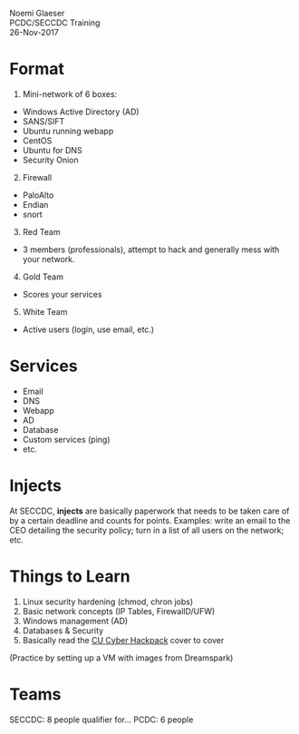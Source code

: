    Noemi Glaeser   
   PCDC/SECCDC Training   
   26-Nov-2017   

# Format
1. Mini-network of 6 boxes:
  - Windows Active Directory (AD)
  - SANS/SIFT
  - Ubuntu running webapp
  - CentOS
  - Ubuntu for DNS
  - Security Onion
2. Firewall
  - PaloAlto
  - Endian
  - snort
3. Red Team
  - 3 members (professionals), attempt to hack and generally mess with your network.
4. Gold Team
  - Scores your services
5. White Team
  - Active users (login, use email, etc.)

# Services
- Email
- DNS
- Webapp
- AD
- Database
- Custom services (ping)
- etc.

# Injects
At SECCDC, **injects** are basically paperwork that needs to be taken care of by a certain deadline and counts for points. Examples: write an email to the CEO detailing the security policy; turn in a list of all users on the network; etc.

# Things to Learn
1. Linux security hardening (chmod, chron jobs)
2. Basic network concepts (IP Tables, FirewallD/UFW)
3. Windows management (AD)
4. Databases & Security
5. Basically read the [CU Cyber Hackpack](https://cucyber.net/documents/hackpack.html) cover to cover

(Practice by setting up a VM with images from Dreamspark)

# Teams
SECCDC: 8 people
qualifier for...
PCDC: 6 people
